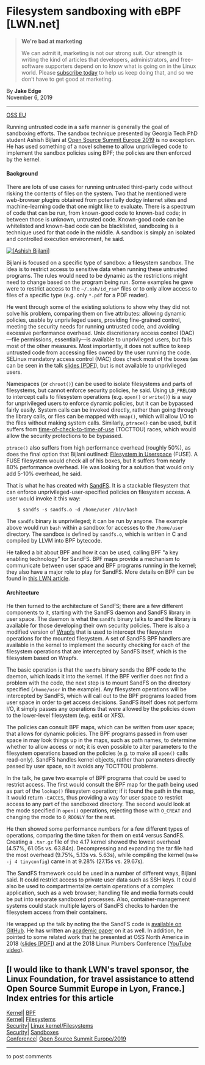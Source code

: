 # Filesystem sandboxing with eBPF [LWN.net]

> **We're bad at marketing**
> 
> We can admit it, marketing is not our strong suit. Our strength is writing the kind of articles that developers, administrators, and free-software supporters depend on to know what is going on in the Linux world. Please [subscribe today](/Promo/nsn-bad/subscribe) to help us keep doing that, and so we don’t have to get good at marketing. 

By **Jake Edge**  
November 6, 2019 

* * *

[OSS EU](/Archives/ConferenceByYear/#2019-Open_Source_Summit_Europe)

Running untrusted code in a safe manner is generally the goal of sandboxing efforts. The sandbox technique presented by Georgia Tech PhD student Ashish Bijlani at [Open Source Summit Europe 2019](https://events19.linuxfoundation.org/events/open-source-summit-europe-2019/) is no exception. He has used something of a novel scheme to allow unprivileged code to implement the sandbox policies using BPF; the policies are then enforced by the kernel. 

#### Background

There are lots of use cases for running untrusted third-party code without risking the contents of files on the system. Two that he mentioned were web-browser plugins obtained from potentially dodgy internet sites and machine-learning code that one might like to evaluate. There is a spectrum of code that can be run, from known-good code to known-bad code; in between those is unknown, untrusted code. Known-good code can be whitelisted and known-bad code can be blacklisted, sandboxing is a technique used for that code in the middle. A sandbox is simply an isolated and controlled execution environment, he said. 

[ ![\[Ashish Bijlani\]](https://static.lwn.net/images/2019/osseu-bijlani-sm.jpg) ](/Articles/804044/)

Bijlani is focused on a specific type of sandbox: a filesystem sandbox. The idea is to restrict access to sensitive data when running these untrusted programs. The rules would need to be dynamic as the restrictions might need to change based on the program being run. Some examples he gave were to restrict access to the `~/.ssh/id_rsa*` files or to only allow access to files of a specific type (e.g. only `*.pdf` for a PDF reader). 

He went through some of the existing solutions to show why they did not solve his problem, comparing them on five attributes: allowing dynamic policies, usable by unprivileged users, providing fine-grained control, meeting the security needs for running untrusted code, and avoiding excessive performance overhead. Unix discretionary access control (DAC)—file permissions, essentially—is available to unprivileged users, but fails most of the other measures. Most importantly, it does not suffice to keep untrusted code from accessing files owned by the user running the code. SELinux mandatory access control (MAC) does check most of the boxes (as can be seen in the talk [slides [PDF]](https://static.sched.com/hosted_files/osseu19/20/OSSEUSandFS.pdf)), but is not available to unprivileged users. 

Namespaces (or `chroot()`) can be used to isolate filesystems and parts of filesystems, but cannot enforce security policies, he said. Using `LD_PRELOAD` to intercept calls to filesystem operations (e.g. `open()` or `write()`) is a way for unprivileged users to enforce dynamic policies, but it can be bypassed fairly easily. System calls can be invoked directly, rather than going through the library calls, or files can be mapped with `mmap()`, which will allow I/O to the files without making system calls. Similarly, `ptrace()` can be used, but it suffers from [time-of-check-to-time-of-use](https://en.wikipedia.org/wiki/Time-of-check_to_time-of-use) (TOCTTOU) races, which would allow the security protections to be bypassed. 

`ptrace()` also suffers from high performance overhead (roughly 50%), as does the final option that Bijlani outlined: [Filesystem in Userspace](https://en.wikipedia.org/wiki/Filesystem_in_Userspace) (FUSE). A FUSE filesystem would check all of his boxes, but it suffers from nearly 80% performance overhead. He was looking for a solution that would only add 5-10% overhead, he said. 

That is what he has created with [SandFS](https://sandfs.github.io). It is a stackable filesystem that can enforce unprivileged-user-specified policies on filesystem access. A user would invoke it this way: 
    
    
        $ sandfs -s sandfs.o -d /home/user /bin/bash
    

The `sandfs` binary is unprivileged; it can be run by anyone. The example above would run `bash` within a sandbox for accesses to the `/home/user` directory. The sandbox is defined by `sandfs.o`, which is written in C and compiled by LLVM into BPF bytecode. 

He talked a bit about BPF and how it can be used, calling BPF "a key enabling technology" for SandFS. BPF maps provide a mechanism to communicate between user space and BPF programs running in the kernel; they also have a major role to play for SandFS. More details on BPF can be found in [this LWN article](/Articles/740157/). 

#### Architecture

He then turned to the architecture of SandFS; there are a few different components to it, starting with the SandFS daemon and SandFS library in user space. The daemon is what the `sandfs` binary talks to and the library is available for those developing their own security policies. There is also a modified version of [Wrapfs](http://wrapfs.filesystems.org/) that is used to intercept the filesystem operations for the mounted filesystem. A set of SandFS BPF handlers are available in the kernel to implement the security checking for each of the filesystem operations that are intercepted by SandFS itself, which is the filesystem based on Wrapfs. 

The basic operation is that the `sandfs` binary sends the BPF code to the daemon, which loads it into the kernel. If the BPF verifier does not find a problem with the code, the next step is to mount SandFS on the directory specified (`/home/user` in the example). Any filesystem operations will be intercepted by SandFS, which will call out to the BPF programs loaded from user space in order to get access decisions. SandFS itself does not perform I/O, it simply passes any operations that were allowed by the policies down to the lower-level filesystem (e.g. ext4 or XFS). 

The policies can consult BPF maps, which can be written from user space; that allows for dynamic policies. The BPF programs passed in from user space in may look things up in the maps, such as path names, to determine whether to allow access or not; it is even possible to alter parameters to the filesystem operations based on the policies (e.g. to make all `open()` calls read-only). SandFS handles kernel objects, rather than parameters directly passed by user space, so it avoids any TOCTTOU problems. 

In the talk, he gave two example of BPF programs that could be used to restrict access. The first would consult the BPF map for the path being used as part of the `lookup()` filesystem operation; if it found the path in the map, it would return `-EACCES`, thus providing a way for user space to restrict access to any part of the sandboxed directory. The second would look at the mode specified in `open()` operations, rejecting those with `O_CREAT` and changing the mode to `O_RDONLY` for the rest. 

He then showed some performance numbers for a few different types of operations, comparing the time taken for them on ext4 versus SandFS. Creating a `.tar.gz` file of the 4.17 kernel showed the lowest overhead (4.57%, 61.05s vs. 63.84s). Decompressing and expanding the tar file had the most overhead (9.75%, 5.13s vs. 5.63s), while compiling the kernel (`make ‑j 4 tinyconfig`) came in at 9.28% (27.15s vs. 29.67s). 

The SandFS framework could be used in a number of different ways, Bijlani said. It could restrict access to private user data such as SSH keys. It could also be used to compartmentalize certain operations of a complex application, such as a web browser; handling file and media formats could be put into separate sandboxed processes. Also, container-management systems could stack multiple layers of SandFS checks to harden the filesystem access from their containers. 

He wrapped up the talk by noting the the SandFS code is [available on GitHub](https://github.com/sandfs/sandfs.github.io). He has written an [academic paper](https://dl.acm.org/citation.cfm?id=3265734) on it as well. In addition, he pointed to some related work that he presented at OSS North America in 2018 ([slides [PDF]](https://events19.linuxfoundation.org/wp-content/uploads/2017/11/When-eBPF-Meets-FUSE-Improving-Performance-of-User-File-Systems-Ashish-Bijlani-Georgia-Tech.pdf)) and at the 2018 Linux Plumbers Conference ([YouTube video](https://www.youtube.com/watch?v=XmoJCHNEp2w)). 

[I would like to thank LWN's travel sponsor, the Linux Foundation, for travel assistance to attend Open Source Summit Europe in Lyon, France.]  
Index entries for this article  
---  
[Kernel](/Kernel/Index)| [BPF](/Kernel/Index#BPF)  
[Kernel](/Kernel/Index)| [Filesystems](/Kernel/Index#Filesystems)  
[Security](/Security/Index/)| [Linux kernel/Filesystems](/Security/Index/#Linux_kernel-Filesystems)  
[Security](/Security/Index/)| [Sandboxes](/Security/Index/#Sandboxes)  
[Conference](/Archives/ConferenceIndex/)| [Open Source Summit Europe/2019](/Archives/ConferenceIndex/#Open_Source_Summit_Europe-2019)  
  


* * *

to post comments 
